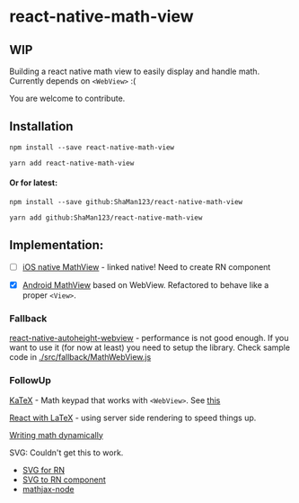 # react-native-math-view

## WIP

Building a react native math view to easily display and handle math.
Currently depends on `<WebView>` :(

You are welcome to contribute.

## Installation

`npm install --save react-native-math-view`

`yarn add react-native-math-view`

#### Or for latest:

`npm install --save github:ShaMan123/react-native-math-view`

`yarn add github:ShaMan123/react-native-math-view`

## Implementation:
  - [ ] [iOS native MathView](https://github.com/kostub/iosMath) - linked native! Need to create RN component

  - [x] [Android MathView](https://github.com/kexanie/MathView) based on WebView. Refactored to behave like a proper `<View>`.

### Fallback
[react-native-autoheight-webview](https://github.com/iou90/react-native-autoheight-webview) - performance is not good enough.
If you want to use it (for now at least) you need to setup the library. Check sample code in [./src/fallback/MathWebView.js](./src/fallback/MathWebView.js)

### FollowUp

[KaTeX](https://github.com/Khan/KaTeX) - Math keypad that works with `<WebView>`. See [this](https://github.com/ShaMan123/math-input)

[React with LaTeX](https://github.com/Pomax/BezierInfo-2) - using server side rendering to speed things up.

[Writing math dynamically](https://github.com/nicolewhite/algebra.js)

SVG:
Couldn't get this to work.
- [SVG for RN](https://github.com/vault-development/react-native-svg-uri)
- [SVG to RN component](https://www.smooth-code.com/open-source/svgr/playground/)
- [mathjax-node](https://github.com/mathjax/MathJax-node)

